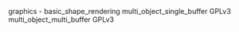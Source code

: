 graphics
    - basic_shape_rendering
        multi_object_single_buffer GPLv3
        multi_object_multi_buffer GPLv3

